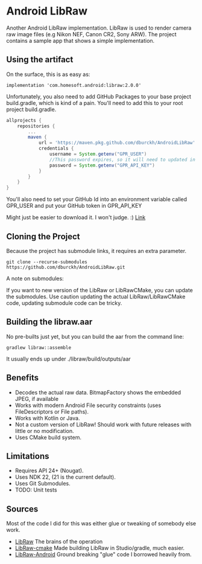 # Android LibRaw
Another Android LibRaw implementation.  LibRaw is used to render camera raw image files (e.g Nikon NEF, Canon CR2, Sony ARW).   The project contains a sample app that shows a simple implementation.

## Using the artifact
On the surface, this is as easy as:

`implementation 'com.homesoft.android:libraw:2.0.0'`

Unfortunately, you also need to add GitHub Packages to your base project build.gradle, which is kind of a pain.  You'll need to add this to your root project build.gradle.
```groovy
allprojects {
    repositories {
        ...
        maven {
            url = 'https://maven.pkg.github.com/dburckh/AndroidLibRaw'
            credentials {
                username = System.getenv("GPR_USER")
                //This password expires, so it will need to updated in environment
                password = System.getenv("GPR_API_KEY")
            }
        }
    }
}
```
You'll also need to set your GitHub Id into an environment variable called GPR_USER and put your GitHub token in GPR_API_KEY

Might just be easier to download it.  I won't judge.  :)
[Link](https://github.com/dburckh/AndroidLibRaw/packages/1172747)

## Cloning the Project
Because the project has submodule links, it requires an extra parameter.

`git clone --recurse-submodules https://github.com/dburckh/AndroidLibRaw.git`

A note on submodules:

If you want to new version of the LibRaw or LibRawCMake, you can update the submodules.  Use caution updating the actual LibRaw/LibRawCMake code, updating submodule code can be tricky.

## Building the libraw.aar
No pre-builts just yet, but you can build the aar from the command line:

`gradlew libraw::assemble`

It usually ends up under ./libraw/build/outputs/aar

## Benefits
- Decodes the actual raw data.  BitmapFactory shows the embedded JPEG, if available
- Works with modern Android File security constraints (uses FileDescriptors or File paths).
- Works with Kotlin or Java.
- Not a custom version of LibRaw!  Should work with future releases with little or no modification.
- Uses CMake build system.

## Limitations
- Requires API 24+ (Nougat).
- Uses NDK 22, (21 is the current default).
- Uses Git Submodules.
- TODO: Unit tests

## Sources
Most of the code I did for this was either glue or tweaking of somebody else work.
- [LibRaw](https://github.com/LibRaw/LibRaw) The brains of the operation
- [LibRaw-cmake](https://github.com/LibRaw/LibRaw-cmake) Made building LibRaw in Studio/gradle, much easier.
- [LibRaw-Android](https://github.com/TSGames/Libraw-Android) Ground breaking "glue" code I borrowed heavily from.
